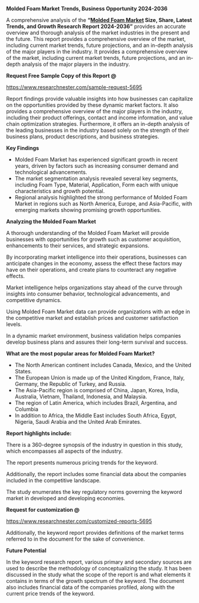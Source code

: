 ﻿**Molded Foam Market** **Trends, Business Opportunity 2024-2036**

A comprehensive analysis of the **“[Molded Foam Market](https://www.researchnester.com/reports/molded-foam-market/5695) Size, Share, Latest Trends, and Growth Research Report 2024-2036”** provides an accurate overview and thorough analysis of the market industries in the present and the future. This report provides a comprehensive overview of the market, including current market trends, future projections, and an in-depth analysis of the major players in the industry. It provides a comprehensive overview of the market, including current market trends, future projections, and an in-depth analysis of the major players in the industry.

**Request Free Sample Copy of this Report @**

<https://www.researchnester.com/sample-request-5695> 

Report findings provide valuable insights into how businesses can capitalize on the opportunities provided by these dynamic market factors. It also provides a comprehensive overview of the major players in the industry, including their product offerings, contact and income information, and value chain optimization strategies. Furthermore, it offers an in-depth analysis of the leading businesses in the industry based solely on the strength of their business plans, product descriptions, and business strategies. 

**Key Findings**

- Molded Foam Market has experienced significant growth in recent years, driven by factors such as increasing consumer demand and technological advancements.
- The market segmentation analysis revealed several key segments, including Foam Type, Material, Application, Form each with unique characteristics and growth potential.
- Regional analysis highlighted the strong performance of Molded Foam Market in regions such as North America, Europe, and Asia-Pacific, with emerging markets showing promising growth opportunities.

**Analyzing the Molded Foam Market**

A thorough understanding of the Molded Foam Market will provide businesses with opportunities for growth such as customer acquisition, enhancements to their services, and strategic expansions.

By incorporating market intelligence into their operations, businesses can anticipate changes in the economy, assess the effect these factors may have on their operations, and create plans to counteract any negative effects.

Market intelligence helps organizations stay ahead of the curve through insights into consumer behavior, technological advancements, and competitive dynamics.

Using Molded Foam Market data can provide organizations with an edge in the competitive market and establish prices and customer satisfaction levels.

In a dynamic market environment, business validation helps companies develop business plans and assures their long-term survival and success.

**What are the most popular areas for Molded Foam Market?**

- The North American continent includes Canada, Mexico, and the United States.
- The European Union is made up of the United Kingdom, France, Italy, Germany, the Republic of Turkey, and Russia.
- The Asia-Pacific region is comprised of China, Japan, Korea, India, Australia, Vietnam, Thailand, Indonesia, and Malaysia.
- The region of Latin America, which includes Brazil, Argentina, and Columbia
- In addition to Africa, the Middle East includes South Africa, Egypt, Nigeria, Saudi Arabia and the United Arab Emirates.

**Report highlights include:**

There is a 360-degree synopsis of the industry in question in this study, which encompasses all aspects of the industry.

The report presents numerous pricing trends for the keyword.

Additionally, the report includes some financial data about the companies included in the competitive landscape.

The study enumerates the key regulatory norms governing the keyword market in developed and developing economies.

**Request for customization @**

<https://www.researchnester.com/customized-reports-5695> 

Additionally, the keyword report provides definitions of the market terms referred to in the document for the sake of convenience. 

**Future Potential**

In the keyword research report, various primary and secondary sources are used to describe the methodology of conceptualizing the study. It has been discussed in the study what the scope of the report is and what elements it contains in terms of the growth spectrum of the keyword. The document also includes financial data of the companies profiled, along with the current price trends of the keyword. 


